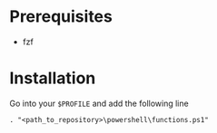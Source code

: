 # Prerequisites

- fzf

# Installation

Go into your `$PROFILE` and add the following line

```
. "<path_to_repository>\powershell\functions.ps1"
```
